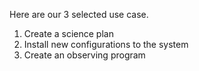 Here are our 3 selected use case.
1. Create a science plan
2. Install new configurations to the system
3. Create an observing program
